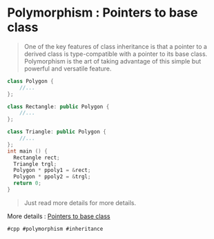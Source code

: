 # Polymorphism : Pointers to base class

> One of the key features of class inheritance is that a pointer to a derived class is type-compatible with a pointer to its base class. Polymorphism is the art of taking advantage of this simple but powerful and versatile feature.

```cpp
class Polygon {
	//...
};

class Rectangle: public Polygon {
	//...
};

class Triangle: public Polygon {
	//...
};
int main () {
  Rectangle rect;
  Triangle trgl;
  Polygon * ppoly1 = &rect;
  Polygon * ppoly2 = &trgl;
  return 0;
}
```

> Just read more details for more details.

More details : [Pointers to base class](https://cplusplus.com/doc/tutorial/polymorphism/)

    #cpp #polymorphism #inheritance
